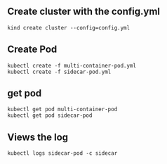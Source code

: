 ## Create cluster with the config.yml
```
kind create cluster --config=config.yml
```


## Create Pod
```
kubectl create -f multi-container-pod.yml
kubectl create -f sidecar-pod.yml
```

## get pod
```
kubectl get pod multi-container-pod
kubectl get pod sidecar-pod
```

## Views the log
```
kubectl logs sidecar-pod -c sidecar
```